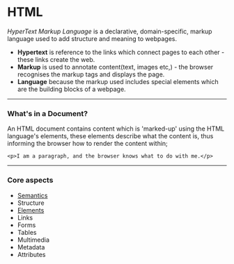 # HTML

_HyperText Markup Language_ is a declarative, domain-specific, markup language used to add structure and meaning to webpages.

- **Hypertext** is reference to the links which connect pages to each other - these links create the web.
- **Markup** is used to annotate content(text, images etc,) - the browser recognises the markup tags and displays the page.
- **Language** because the markup used includes special elements which are the building blocks of a webpage.

--- 

### What's in a Document? 
An HTML document contains content which is 'marked-up' using the HTML language's elements, these elements describe what the content is, thus informing the browser how to render the content within;

`<p>I am a paragraph, and the browser knows what to do with me.</p>`


---

### Core aspects

- [Semantics](semantics)
- Structure
- [Elements](elements)
- Links
- Forms
- Tables
- Multimedia
- Metadata
- Attributes
